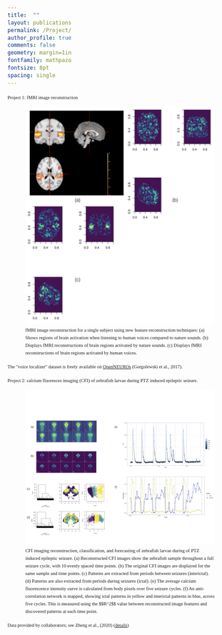 ```yaml
---
title:  ""
layout: publications
permalink: /Project/
author_profile: true
comments: false
geometry: margin=1in
fontfamily: mathpazo
fontsize: 8pt
spacing: single
---
```



<p><span style="font-family:Times New Roman; font-size:0.75em;"> 
 Project 1: fMRI image reconstruction </span></p>
<figure>
  <img src="/assets/images/yy/fig1.png" alt="Project 1 Image" style="max-width:100%;height:auto;">
  <figcaption><span style="font-family:Times New Roman; font-size:0.75em;"> fMRI image reconstruction for a single subject using new feature reconstruction techniques:
(a) Shows regions of brain activation when listening to human voices compared to nature sounds.
(b) Displays fMRI reconstructions of brain regions activated by nature sounds.
(c) Displays fMRI reconstructions of brain regions activated by human voices.
</span></figcaption>
</figure>

<span style="font-family:Times New Roman; font-size:0.75em;"> 
The "voice localizer" dataset is freely available on <a href="https://pubmed.ncbi.nlm.nih.gov/30676975/">OpenNEUROs</a> (Gorgolewski et al., 2017).</span>



<p><span style="font-family:Times New Roman; font-size:0.75em;">  Project 2: calcium fluoresces imaging (CFI) of zebrafish larvae during PTZ induced epileptic seizure. </span></p>
<figure>
  <img src="/assets/images/yy/zebrafish.png" alt="Project 2 Image" style="max-width:100%;height:auto;">
  <figcaption><span style="font-family:Times New Roman; font-size:0.75em;">  CFI imaging reconstruction, classification, and forecasting of zebrafish larvae during of PTZ induced epileptic seizure. (a) Reconstructed CFI images show the zebrafish sample throughout a full seizure cycle, with 10 evenly spaced time points.
(b) The original CFI images are displayed for the same sample and time points.
(c) Patterns are extracted from periods between seizures (interictal).
(d) Patterns are also extracted from periods during seizures (ictal).
(e) The average calcium fluorescence intensity curve is calculated from body pixels over five seizure cycles.
(f) An anti-correlation network is mapped, showing ictal patterns in yellow and interictal patterns in blue, across five cycles. This is measured using the $$R^2$$ value between reconstructed image features and discovered patterns at each time point.</span></figcaption>
</figure>

<span style="font-family:Times New Roman; font-size:0.75em;"> 
Data provided by collaborators; see Zheng et al., (2020) (<a href="https://pubmed.ncbi.nlm.nih.gov/30676975/">details</a>)</span>





